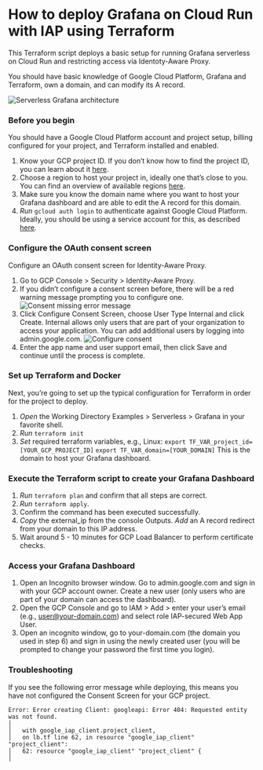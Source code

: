 # How to deploy Grafana on Cloud Run with IAP using Terraform

This Terraform script deploys a basic setup for running Grafana serverless on Cloud Run and restricting access via Identoty-Aware Proxy.

You should have basic knowledge of Google Cloud Platform, Grafana and Terraform, own a domain, and can modify its A record.

![Serverless Grafana architecture](https://storage.googleapis.com/gcp-community/tutorials/serverless-grafana-with-iap/grafana-iap-architecture.png)


### Before you begin

You should have a Google Cloud Platform account and project setup, billing configured for your project, and Terraform installed and enabled.
  1. Know your GCP project ID. If you don’t know how to find the project ID, you can learn about it [here](https://support.google.com/googleapi/answer/7014113?hl=en).
  2. Choose a region to host your project in, ideally one that’s close to you. You can find an overview of available regions [here](https://cloud.google.com/compute/docs/regions-zones).
  3. Make sure you know the domain name where you want to host your Grafana dashboard and are able to edit the A record for this domain.
  4. *Run* `gcloud auth login` to authenticate against Google Cloud Platform. Ideally, you should be using a service account for this, as described [here](https://cloud.google.com/sdk/gcloud/reference/auth/activate-service-account).


### Configure the OAuth consent screen

Configure an OAuth consent screen for Identity-Aware Proxy. 
  1. Go to GCP Console > Security > Identity-Aware Proxy. 
  2. If you didn’t configure a consent screen before, there will be a red warning message prompting you to configure one. 
  ![Consent missing error message](https://storage.googleapis.com/gcp-community/tutorials/serverless-grafana-with-iap/iap-consent-not-confgured.png)
  1. Click Configure Consent Screen, choose User Type Internal and click Create. Internal allows only users that are part of your organization to access your application. You can add additional users by logging into admin.google.com.
  ![Configure consent](https://storage.googleapis.com/gcp-community/tutorials/serverless-grafana-with-iap/iap-configure-oauth.png)
  4. Enter the app name and user support email, then click Save and continue until the process is complete.


### Set up Terraform and Docker

Next, you’re going to set up the typical configuration for Terraform in order for the project to deploy.

  1. *Open* the Working Directory Examples > Serverless > Grafana in your favorite shell.
  2. *Run* `terraform init`
  3. *Set* required terraform variables, e.g., Linux:
  `export TF_VAR_project_id=[YOUR_GCP_PROJECT_ID]`
  `export TF_VAR_domain=[YOUR_DOMAIN]` This is the domain to host your Grafana dashboard.


### Execute the Terraform script to create your Grafana Dashboard

  1. *Run* `terraform plan` and confirm that all steps are correct.
  2. *Run* `terraform apply`.
  3. Confirm the command has been executed successfully.
  4. *Copy* the external_ip from the console Outputs. *Add* an A record redirect from your domain to this IP address.
  5. Wait around 5 - 10 minutes for GCP Load Balancer to perform certificate checks.


### Access your Grafana Dashboard
  1. Open an Incognito browser window. Go to admin.google.com and sign in with your GCP account owner. Create a new user (only users who are part of your domain can access the dashboard).
  2. Open the GCP Console and go to IAM > Add > enter your user’s email (e.g., user@your-domain.com) and select role IAP-secured Web App User.
  3. Open an incognito window, go to your-domain.com (the domain you used in step 6) and sign in using the newly created user (you will be prompted to change your password the first time you login).

### Troubleshooting

If you see the following error message while deploying, this means you have not configured the Consent Screen for your GCP project.

```
Error: Error creating Client: googleapi: Error 404: Requested entity was not found.
│ 
│   with google_iap_client.project_client,
│   on lb.tf line 62, in resource "google_iap_client" "project_client":
│   62: resource "google_iap_client" "project_client" {
│ 
```